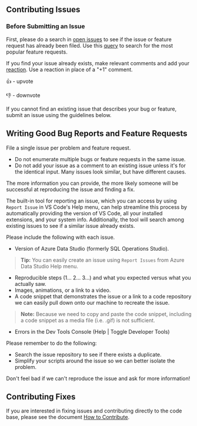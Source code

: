 ## Contributing Issues

### Before Submitting an Issue
First, please do a search in [open issues](https://github.com/Microsoft/azuredatastudio/issues) to see if the issue or feature request has already been filed. Use this [query](https://github.com/Microsoft/azuredatastudio/issues?q=is%3Aopen+is%3Aissue+label%3Afeature-request+sort%3Areactions-%2B1-desc) to search for the most popular feature requests.

If you find your issue already exists, make relevant comments and add your [reaction](https://github.com/blog/2119-add-reactions-to-pull-requests-issues-and-comments). Use a reaction in place of a "+1" comment.

:+1: - upvote

:-1: - downvote

If you cannot find an existing issue that describes your bug or feature, submit an issue using the guidelines below.

## Writing Good Bug Reports and Feature Requests

File a single issue per problem and feature request.

* Do not enumerate multiple bugs or feature requests in the same issue.
* Do not add your issue as a comment to an existing issue unless it's for the identical input. Many issues look similar, but have different causes.

The more information you can provide, the more likely someone will be successful at reproducing the issue and finding a fix.

The built-in tool for reporting an issue, which you can access by using `Report Issue` in VS Code's Help menu, can help streamline this process by automatically providing the version of VS Code, all your installed extensions, and your system info. Additionally, the tool will search among existing issues to see if a similar issue already exists.

Please include the following with each issue.

* Version of Azure Data Studio (formerly SQL Operations Studio).

> **Tip:** You can easily create an issue using `Report Issues` from Azure Data Studio Help menu.

* Reproducible steps (1... 2... 3...) and what you expected versus what you actually saw.
* Images, animations, or a link to a video.
* A code snippet that demonstrates the issue or a link to a code repository we can easily pull down onto our machine to recreate the issue.

> **Note:** Because we need to copy and paste the code snippet, including a code snippet as a media file (i.e. .gif) is not sufficient.

* Errors in the Dev Tools Console (Help | Toggle Developer Tools)

Please remember to do the following:

* Search the issue repository to see if there exists a duplicate.
* Simplify your scripts around the issue so we can better isolate the problem.

Don't feel bad if we can't reproduce the issue and ask for more information!

## Contributing Fixes
If you are interested in fixing issues and contributing directly to the code base,
please see the document [How to Contribute](https://github.com/Microsoft/azuredatastudio/wiki/How-to-Contribute).
